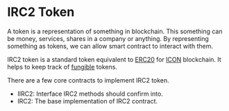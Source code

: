# IRC2 Token

A token is a representation of something in blockchain. This something can be money, services, shares in a company or anything. By representing something as tokens, we can allow smart contract to interact with them. 

IRC2 token is a standard token equivalent to [ERC20]() for [ICON](https://icon.foundation/?lang=en) blockchain. It helps to keep track of [fungible](https://en.wikipedia.org/wiki/Fungibility) tokens. 

There are a few core contracts to implement IRC2 token.
* IIRC2: Interface IRC2 methods should confirm into.
* IRC2: The base implementation of IRC2 contract.




